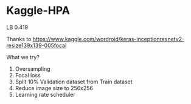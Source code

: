 # Kaggle-HPA

LB 0.419

Thanks to https://www.kaggle.com/wordroid/keras-inceptionresnetv2-resize139x139-005focal

What we try?
1. Oversampling
2. Focal loss
3. Split 10% Validation dataset from Train dataset
4. Reduce image size to 256x256
5. Learning rate scheduler

